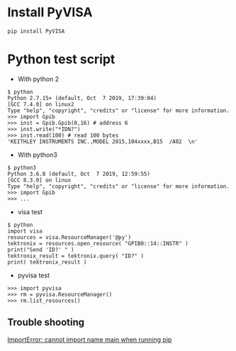 # Install PyVISA
>
    pip install PyVISA

# Python test script
* With python 2
>
    $ python
    Python 2.7.15+ (default, Oct  7 2019, 17:39:04) 
    [GCC 7.4.0] on linux2
    Type "help", "copyright", "credits" or "license" for more information.
    >>> import Gpib
    >>> inst = Gpib.Gpib(0,16) # address 6
    >>> inst.write("*IDN?")
    >>> inst.read(100) # read 100 bytes
    'KEITHLEY INSTRUMENTS INC.,MODEL 2015,104xxxx,B15  /A02  \n'

* With python3
>
    $ python3
    Python 3.6.8 (default, Oct  7 2019, 12:59:55) 
    [GCC 8.3.0] on linux
    Type "help", "copyright", "credits" or "license" for more information.
    >>> import Gpib
    >>> ...

* visa test
>
    $ python
    import visa
    resources = visa.ResourceManager('@py')
    tektronix = resources.open_resource( "GPIB0::14::INSTR" )
    print("Send 'ID?' " )
    tektronix_result = tektronix.query( "ID?" )
    print( tektronix_result )

* pyvisa test
>
    >>> import pyvisa
    >>> rm = pyvisa.ResourceManager()
    >>> rm.list_resources()


## Trouble shooting

[ImportError: cannot import name main when running pip](https://stackoverflow.com/questions/28210269/importerror-cannot-import-name-main-when-running-pip-version-command-in-windo)